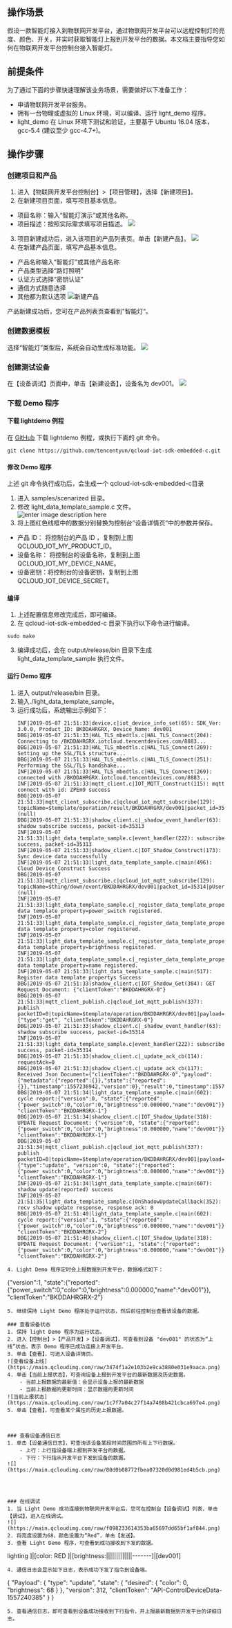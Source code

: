 ## 操作场景
假设一款智能灯接入到物联网开发平台，通过物联网开发平台可以远程控制灯的亮度、颜色、开关，并实时获取智能灯上报到开发平台的数据。本文档主要指导您如何在物联网开发平台控制台接入智能灯。


 
## 前提条件
为了通过下面的步骤快速理解该业务场景，需要做好以下准备工作：
-  申请物联网开发平台服务。
-  拥有一台物理或虚拟的 Linux 环境，可以编译、运行 light_demo 程序。
-  light_demo 在 Linux 环境下测试和验证，主要基于 Ubuntu 16.04 版本，gcc-5.4 (建议至少 gcc-4.7+)。

  
## 操作步骤
### 创建项目和产品
1. 进入【物联网开发平台控制台】>【项目管理】，选择【新建项目】。
2. 在新建项目页面，填写项目基本信息。
 - 项目名称：输入“智能灯演示”或其他名称。
 - 项目描述：按照实际需求填写项目描述。
 ![](https://main.qcloudimg.com/raw/ce6b3a0244d14d90d80a51f2732fd1f8.png)
3. 项目新建成功后，进入该项目的产品列表页。单击【新建产品】。
![](https://main.qcloudimg.com/raw/3622101db4d040f3974f1027de1fe356.png)
4. 在新建产品页面，填写产品基本信息。
 - 产品名称输入“智能灯”或其他产品名称
 - 产品类型选择“路灯照明” 
 - 认证方式选择“密钥认证”
 - 通信方式随意选择
 - 其他都为默认选项
![新建产品](https://main.qcloudimg.com/raw/420226abb2089eaab5e40c600566b3c7.png)

产品新建成功后，您可在产品列表页查看到"智能灯“。



### 创建数据模板
选择“智能灯”类型后，系统会自动生成标准功能。
![](https://main.qcloudimg.com/raw/995cdb2a9b3e4c5d1ec134aba95e113e.png)



### 创建测试设备
在【设备调试】页面中，单击【新建设备】，设备名为 dev001。
![](https://main.qcloudimg.com/raw/4144b444c2d034a278d24847f45f9ad3.png)




### 下载 Demo 程序
####  下载 lightdemo 例程
在 [GitHub](https://github.com/tencentyun/qcloud-iot-sdk-embedded-c/releases) 下载 lightdemo 例程，或执行下面的 git 命令。
```
git clone https://github.com/tencentyun/qcloud-iot-sdk-embedded-c.git
```

#### 修改 Demo 程序
上述 git 命令执行成功后，会生成一个 qcloud-iot-sdk-embedded-c目录

1. 进入 samples/scenarized 目录。
2. 修改 light_data_template_sample.c 文件。
![enter image description here](https://main.qcloudimg.com/raw/085882b8458cd82e657750665ce4504e.png)
3. 将上图红色线框中的数据分别替换为控制台“设备详情页“中的参数并保存。
  - 产品 ID： 将控制台的产品 ID ，复制到上图 QCLOUD_IOT_MY_PRODUCT_ID。
  - 设备名称： 将控制台的设备名称，复制到上图 QCLOUD_IOT_MY_DEVICE_NAME。
  - 设备密钥：将控制台的设备密钥，复制到上图 QCLOUD_IOT_DEVICE_SECRET。

#### 编译
1. 上述配置信息修改完成后，即可编译。
2. 在 qcloud-iot-sdk-embedded-c 目录下执行以下命令进行编译。
```
sudo make
```
3. 编译成功后，会在 output/release/bin 目录下生成 light_data_template_sample 执行文件。

#### 运行 Demo 程序
1. 进入 output/release/bin 目录。
2. 输入./light_data_template_sample。
3. 运行成功后，系统输出示例如下：
	```
	INF|2019-05-07 21:51:33|device.c|iot_device_info_set(65): SDK_Ver: 3.0.0, Product_ID: BKDDAHRGRX, Device_Name: dev001
	DBG|2019-05-07 21:51:33|HAL_TLS_mbedtls.c|HAL_TLS_Connect(204): Connecting to /BKDDAHRGRX.iotcloud.tencentdevices.com/8883...
	DBG|2019-05-07 21:51:33|HAL_TLS_mbedtls.c|HAL_TLS_Connect(209): Setting up the SSL/TLS structure...
	DBG|2019-05-07 21:51:33|HAL_TLS_mbedtls.c|HAL_TLS_Connect(251): Performing the SSL/TLS handshake...
	INF|2019-05-07 21:51:33|HAL_TLS_mbedtls.c|HAL_TLS_Connect(269): connected with /BKDDAHRGRX.iotcloud.tencentdevices.com/8883...
	INF|2019-05-07 21:51:33|mqtt_client.c|IOT_MQTT_Construct(115): mqtt connect with id: ZPEm9 success
	DBG|2019-05-07 21:51:33|mqtt_client_subscribe.c|qcloud_iot_mqtt_subscribe(129): topicName=$template/operation/result/BKDDAHRGRX/dev001|packet_id=35313|pUserdata=(null)
	DBG|2019-05-07 21:51:33|shadow_client.c|_shadow_event_handler(63): shadow subscribe success, packet-id=35313
	INF|2019-05-07 21:51:33|light_data_template_sample.c|event_handler(222): subscribe success, packet-id=35313
	INF|2019-05-07 21:51:33|shadow_client.c|IOT_Shadow_Construct(173): Sync device data successfully
	INF|2019-05-07 21:51:33|light_data_template_sample.c|main(496): Cloud Device Construct Success
	DBG|2019-05-07 21:51:33|mqtt_client_subscribe.c|qcloud_iot_mqtt_subscribe(129): topicName=$thing/down/event/BKDDAHRGRX/dev001|packet_id=35314|pUserdata=(null)
	INF|2019-05-07 21:51:33|light_data_template_sample.c|_register_data_template_property(370): data template property=power_switch registered.
	INF|2019-05-07 21:51:33|light_data_template_sample.c|_register_data_template_property(370): data template property=color registered.
	INF|2019-05-07 21:51:33|light_data_template_sample.c|_register_data_template_property(370): data template property=brightness registered.
	INF|2019-05-07 21:51:33|light_data_template_sample.c|_register_data_template_property(370): data template property=name registered.
	INF|2019-05-07 21:51:33|light_data_template_sample.c|main(517): Register data template propertys Success
	DBG|2019-05-07 21:51:33|shadow_client.c|IOT_Shadow_Get(384): GET Request Document: {"clientToken":"BKDDAHRGRX-0"}
	DBG|2019-05-07 21:51:33|mqtt_client_publish.c|qcloud_iot_mqtt_publish(337): publish packetID=0|topicName=$template/operation/BKDDAHRGRX/dev001|payload={"type":"get", "clientToken":"BKDDAHRGRX-0"}
	DBG|2019-05-07 21:51:33|shadow_client.c|_shadow_event_handler(63): shadow subscribe success, packet-id=35314
	INF|2019-05-07 21:51:33|light_data_template_sample.c|event_handler(222): subscribe success, packet-id=35314
	DBG|2019-05-07 21:51:33|shadow_client.c|_update_ack_cb(114): requestAck=0
	DBG|2019-05-07 21:51:33|shadow_client.c|_update_ack_cb(117): Received Json Document={"clientToken":"BKDDAHRGRX-0","payload":{"metadata":{"reported":{}},"state":{"reported":{}},"timestamp":1557236942,"version":0},"result":0,"timestamp":1557237093,"type":"get"}
	DBG|2019-05-07 21:51:34|light_data_template_sample.c|main(602): cycle report:{"version":0, "state":{"reported":{"power_switch":0,"color":0,"brightness":0.000000,"name":"dev001"}}, "clientToken":"BKDDAHRGRX-1"}
	DBG|2019-05-07 21:51:34|shadow_client.c|IOT_Shadow_Update(318): UPDATE Request Document: {"version":0, "state":{"reported":{"power_switch":0,"color":0,"brightness":0.000000,"name":"dev001"}}, "clientToken":"BKDDAHRGRX-1"}
	DBG|2019-05-07 21:51:34|mqtt_client_publish.c|qcloud_iot_mqtt_publish(337): publish packetID=0|topicName=$template/operation/BKDDAHRGRX/dev001|payload={"type":"update", "version":0, "state":{"reported":{"power_switch":0,"color":0,"brightness":0.000000,"name":"dev001"}}, "clientToken":"BKDDAHRGRX-1"}
	INF|2019-05-07 21:51:34|light_data_template_sample.c|main(607): shadow update(reported) success
	INF|2019-05-07 21:51:35|light_data_template_sample.c|OnShadowUpdateCallback(352): recv shadow update response, response ack: 0
	DBG|2019-05-07 21:51:40|light_data_template_sample.c|main(602): cycle report:{"version":1, "state":{"reported":{"power_switch":0,"color":0,"brightness":0.000000,"name":"dev001"}}, "clientToken":"BKDDAHRGRX-2"}
	DBG|2019-05-07 21:51:40|shadow_client.c|IOT_Shadow_Update(318): UPDATE Request Document: {"version":1, "state":{"reported":{"power_switch":0,"color":0,"brightness":0.000000,"name":"dev001"}}, "clientToken":"BKDDAHRGRX-2"}
```
4. Light Demo 程序定时会上报数据到开发平台，数据格式如下：
```
{"version":1, "state":{"reported":{"power_switch":0,"color":0,"brightness":0.000000,"name":"dev001"}}, "clientToken":"BKDDAHRGRX-2"}
```
5. 继续保持 Light Demo 程序处于运行状态，然后前往控制台查看该设备的数据。

### 查看设备状态
1. 保持 light Demo 程序为运行状态。
2. 进入【控制台】>【产品开发】>【设备调试】，可查看到设备 "dev001" 的状态为“上线”状态，表示 Demo 程序已成功连接上开发平台。
3. 单击【查看】，可进入设备详情页。
![查看设备上线](https://main.qcloudimg.com/raw/3474f1a2e103b2e9ca3880e031e9aaca.png)
4. 单击【当前上报状态】，可查询设备上报到开发平台的最新数据及历史数据。
    - 当前上报数据的最新值：会显示设备上报的最新数据
    - 当前上报数据的更新时间：显示数据的更新时间
![当前上报状态](https://main.qcloudimg.com/raw/1c7f7a04c27f14a7408b421cbca697e4.png)
5. 单击【查看】，可查看某个属性的历史上报数据。



### 查看设备通信日志
1. 单击【设备通信日志】，可查询该设备某段时间范围的所有上下行数据。
    - 上行：上行指设备端上报到开发平台的数据。
    - 下行：下行指从开发平台下发到设备的数据。
![](https://main.qcloudimg.com/raw/80d0b08772fbea07320d0d981ed4b5cb.png)

 


### 在线调试 
1. 当 Light Demo 成功连接到物联网开发平台后，您可在控制台【设备调试】列表，单击【调试】，进入在线调试。
![](https://main.qcloudimg.com/raw/f098233614353ba65697dd65bf1af844.png)
2. 将亮度设置为68，颜色设置为“Red”，单击【发送】。
3. 查看 Light Demo 程序，可查看到成功接收到下发的数据。
```
  lighting  ]|[color: RED ]|[brightness:|||||||||||||-------]|[dev001]
```
4. 通信日志会显示如下日志，表示成功下发了指令到设备端。
```
{
  "Payload": {
    "type": "update",
    "state": {
      "desired": {
        "color": 0,
        "brightness": 68
      }
    },
    "version": 312,
    "clientToken": "API-ControlDeviceData-1557240385"
  }
}
```
5. 查看通信日志，即可查看到设备成功接收到下行指令，并上报最新数据到开发平台的详细日志。



